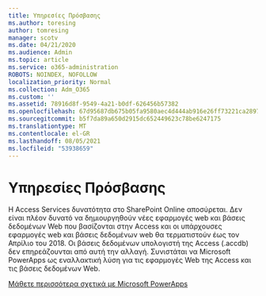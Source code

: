 ```yaml
---
title: Υπηρεσίες Πρόσβασης
ms.author: toresing
author: tomresing
manager: scotv
ms.date: 04/21/2020
ms.audience: Admin
ms.topic: article
ms.service: o365-administration
ROBOTS: NOINDEX, NOFOLLOW
localization_priority: Normal
ms.collection: Adm_O365
ms.custom: ''
ms.assetid: 78916d8f-9549-4a21-b0df-626456b57382
ms.openlocfilehash: 67d95687db675b05fa9580aec4d444ab916e26ff73221ca289791b80807ca62f
ms.sourcegitcommit: b5f7da89a650d2915dc652449623c78be6247175
ms.translationtype: MT
ms.contentlocale: el-GR
ms.lasthandoff: 08/05/2021
ms.locfileid: "53938659"
---
```

# <a name="access-services"></a>Υπηρεσίες Πρόσβασης

Η Access Services δυνατότητα στο SharePoint Online αποσύρεται. Δεν είναι πλέον δυνατό να δημιουργηθούν νέες εφαρμογές web και βάσεις δεδομένων Web που βασίζονται στην Access και οι υπάρχουσες εφαρμογές web και βάσεις δεδομένων web θα τερματιστούν έως τον Απρίλιο του 2018. Οι βάσεις δεδομένων υπολογιστή της Access (.accdb) δεν επηρεάζουνται από αυτή την αλλαγή. Συνιστάται να Microsoft PowerApps ως εναλλακτική λύση για τις εφαρμογές Web της Access και τις βάσεις δεδομένων Web. 
  
[Μάθετε περισσότερα σχετικά με Microsoft PowerApps](https://powerapps.microsoft.com/)
  